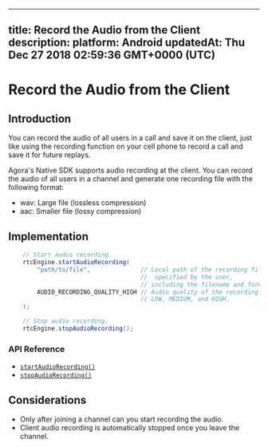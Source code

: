
---
title: Record the Audio from the Client
description: 
platform: Android
updatedAt: Thu Dec 27 2018 02:59:36 GMT+0000 (UTC)
---
# Record the Audio from the Client
## Introduction

You can record the audio of all users in a call and save it on the client, just like using the recording function on your cell phone to record a call and save it for future replays. 

Agora's Native SDK supports audio recording at the client. You can record the audio of all users in a channel and generate one recording file with the following format: 

- wav: Large file (lossless compression)
- aac: Smaller file (lossy compression)

## Implementation


```Java
	// Start audio recording.
	rtcEngine.startAudioRecording(
		"path/to/file",              // Local path of the recording file
		                             //  specified by the user, 
								     // including the filename and format.
		AUDIO_RECORDING_QUALITY_HIGH // Audio quality of the recording: 
		                             // LOW, MEDIUM, and HIGH.
	);

	// Stop audio recording.
	rtcEngine.stopAudioRecording();
```

### API Reference

- [`startAudioRecording()`](https://docs.agora.io/en/Video/API%20Reference/java/classio_1_1agora_1_1rtc_1_1_rtc_engine.html#a44744695d723b7d18c704a57f828cddb)
- [`stopAudioRecording()`](https://docs.agora.io/en/Video/API%20Reference/java/classio_1_1agora_1_1rtc_1_1_rtc_engine.html#a2d751055a21611b3cf99fe39d24bb1a0)

## Considerations

- Only after joining a channel can you start recording the audio.
- Client audio recording is automatically stopped once you leave the channel. 

